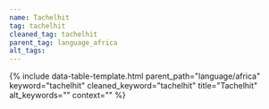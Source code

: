 ```yaml
---
name: Tachelhit
tag: tachelhit
cleaned_tag: tachelhit
parent_tag: language_africa
alt_tags: 
---
```


{% include data-table-template.html 
  parent_path="language/africa" 
  keyword="tachelhit" 
  cleaned_keyword="tachelhit" 
  title="Tachelhit"
  alt_keywords=""
  context=""
%}

